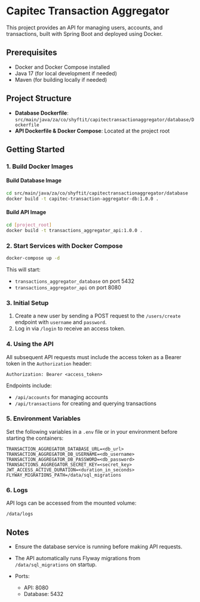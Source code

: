 # Capitec Transaction Aggregator

This project provides an API for managing users, accounts, and transactions, built with Spring Boot and deployed using Docker.

## Prerequisites

* Docker and Docker Compose installed
* Java 17 (for local development if needed)
* Maven (for building locally if needed)

## Project Structure

* **Database Dockerfile**: `src/main/java/za/co/shyftit/capitectransactionaggregator/database/Dockerfile`
* **API Dockerfile & Docker Compose**: Located at the project root

## Getting Started

### 1. Build Docker Images

#### Build Database Image

```bash
cd src/main/java/za/co/shyftit/capitectransactionaggregator/database
docker build -t capitec-transaction-aggregator-db:1.0.0 .
```

#### Build API Image

```bash
cd [project_root]
docker build -t transactions_aggregator_api:1.0.0 .
```

### 2. Start Services with Docker Compose

```bash
docker-compose up -d
```

This will start:

* `transactions_aggregator_database` on port 5432
* `transactions_aggregator_api` on port 8080

### 3. Initial Setup

1. Create a new user by sending a POST request to the `/users/create` endpoint with `username` and `password`.
2. Log in via `/login` to receive an access token.

### 4. Using the API

All subsequent API requests must include the access token as a Bearer token in the `Authorization` header:

```
Authorization: Bearer <access_token>
```

Endpoints include:

* `/api/accounts` for managing accounts
* `/api/transactions` for creating and querying transactions

### 5. Environment Variables

Set the following variables in a `.env` file or in your environment before starting the containers:

```
TRANSACTION_AGGREGATOR_DATABASE_URL=<db_url>
TRANSACTION_AGGREGATOR_DB_USERNAME=<db_username>
TRANSACTION_AGGREGATOR_DB_PASSWORD=<db_password>
TRANSACTIONS_AGGREGATOR_SECRET_KEY=<secret_key>
JWT_ACCESS_ACTIVE_DURATION=<duration_in_seconds>
FLYWAY_MIGRATIONS_PATH=/data/sql_migrations
```

### 6. Logs

API logs can be accessed from the mounted volume:

```
/data/logs
```

## Notes

* Ensure the database service is running before making API requests.
* The API automatically runs Flyway migrations from `/data/sql_migrations` on startup.
* Ports:

    * API: 8080
    * Database: 5432
